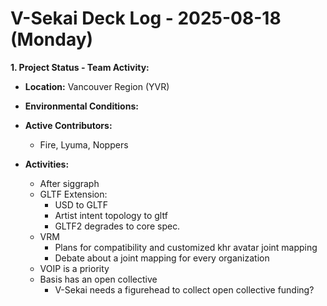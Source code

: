 # V-Sekai Deck Log - 2025-08-18 (Monday)

**1. Project Status - Team Activity:**

- **Location:** Vancouver Region (YVR)
- **Environmental Conditions:**

- **Active Contributors:**
  - Fire, Lyuma, Noppers
- **Activities:**
  - After siggraph
  - GLTF Extension:
    - USD to GLTF
    - Artist intent topology to gltf
    - GLTF2 degrades to core spec.
  - VRM 
    - Plans for compatibility and customized khr avatar joint mapping
    - Debate about a joint mapping for every organization
  - VOIP is a priority
  - Basis has an open collective
    - V-Sekai needs a figurehead to collect open collective funding?
